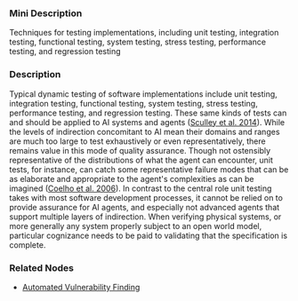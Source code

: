 ### Mini Description

Techniques for testing implementations, including unit testing, integration testing, functional testing, system testing, stress testing, performance testing, and regression testing

### Description

Typical dynamic testing of software implementations include unit testing, integration testing, functional testing, system testing, stress testing, performance testing, and regression testing. These same kinds of tests can and should be applied to AI systems and agents ([Sculley et al. 2014](http://research.google.com/pubs/archive/43146.pdf)). While the levels of indirection concomitant to AI mean their domains and ranges are much too large to test exhaustively or even representatively, there remains value in this mode of quality assurance. Though not ostensibly representative of the distributions of what the agent can encounter, unit tests, for instance, can catch some representative failure modes that can be as elaborate and appropriate to the agent's complexities as can be imagined ([Coelho et al. 2006](https://pdfs.semanticscholar.org/363c/c023e00467141712292d9ecafa15acd78b25.pdf)). In contrast to the central role unit testing takes with most software development processes, it cannot be relied on to provide assurance for AI agents, and especially not advanced agents that support multiple layers of indirection. When verifying physical systems, or more generally any system properly subject to an open world model, particular cognizance needs to be paid to validating that the specification is complete.

### Related Nodes

- [Automated Vulnerability Finding](/Value_Alignment/Verification/Automated_Vulnerability_Finding/Automated_Vulnerability_Finding.md)
